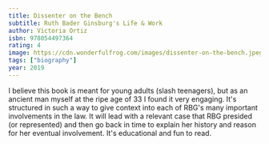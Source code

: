 ```yaml
---
title: Dissenter on the Bench
subtitle: Ruth Bader Ginsburg's Life & Work
author: Victoria Ortiz
isbn: 978054497364
rating: 4
image: https://cdn.wonderfulfrog.com/images/dissenter-on-the-bench.jpeg
tags: ["biography"]
year: 2019
---
```


I believe this book is meant for young adults (slash teenagers), but as an ancient man myself at the ripe age of 33 I found it very engaging. It's structured in such a way to give context into each of RBG's many important involvements in the law. It will lead with a relevant case that RBG presided (or represented) and then go back in time to explain her history and reason for her eventual involvement. It's educational and fun to read.
